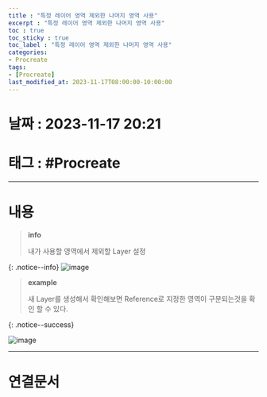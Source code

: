 ```yaml
---
title : "특정 레이어 영역 제외한 나머지 영역 사용"
excerpt : "특정 레이어 영역 제외한 나머지 영역 사용"
toc : true
toc_sticky : true
toc_label : "특정 레이어 영역 제외한 나머지 영역 사용"
categories:
- Procreate
tags:
- [Procreate]
last_modified_at: 2023-11-17T08:00:00-10:00:00
---
```


# 날짜 : 2023-11-17 20:21

# 태그 : #Procreate
---

# 내용
> **info**
>
> 내가 사용할 영역에서 제외할 Layer 설정
> 
>  
{: .notice--info}
![image](../../assets/images/ProcreateReference.png)

> **example**
>
>새 Layer를 생성해서 확인해보면 Reference로 지정한 영역이 구분되는것을 확인 할 수 있다.
>
{: .notice--success}
  
![image](../../assets/images/ProcreateRefernceResult.jpg)

---

# 연결문서
